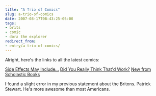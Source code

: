 ```yaml
---
title: "A Trio of Comics"
slug: a-trio-of-comics
date: 2007-08-17T08:43:25-05:00
tags:
- brits
- comic
- dora the explorer
redirect_from:
- entry/a-trio-of-comics/
---
```

Alright, here's the links to all the latest comics:

[Side Effects May Include...](http://digitaldouble.smackjeeves.com/comics/207084/)
[Did You Really Think That'd Work?](http://digitaldouble.smackjeeves.com/comics/207942/)
[New from Scholastic Books](http://digitaldouble.smackjeeves.com/comics/209677/)

I found a slight error in my previous statement about the Britons. Patrick Stewart. He's more awesome than most Americans.
